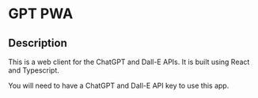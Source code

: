 # GPT PWA

## Description

This is a web client for the ChatGPT and Dall-E APIs.
It is built using React and Typescript.

You will need to have a ChatGPT and Dall-E API key to use this app.
